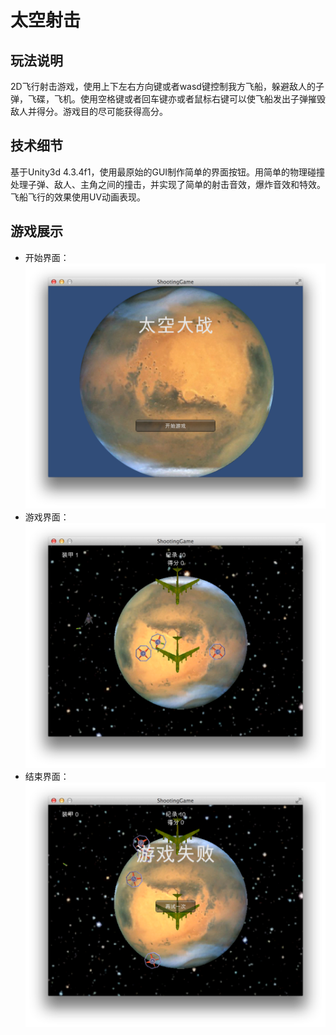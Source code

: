 太空射击
============

玩法说明
---------

2D飞行射击游戏，使用上下左右方向键或者wasd键控制我方飞船，躲避敌人的子弹，飞碟，飞机。使用空格键或者回车键亦或者鼠标右键可以使飞船发出子弹摧毁敌人并得分。游戏目的尽可能获得高分。

技术细节
--------
基于Unity3d 4.3.4f1，使用最原始的GUI制作简单的界面按钮。用简单的物理碰撞处理子弹、敌人、主角之间的撞击，并实现了简单的射击音效，爆炸音效和特效。飞船飞行的效果使用UV动画表现。

游戏展示
--------
- 开始界面：
![image](https://github.com/mingchaoyan/ShootingGame/blob/master/GameShots/begin.png)
- 游戏界面：
![image](https://github.com/mingchaoyan/ShootingGame/blob/master/GameShots/playing.png)
- 结束界面：
![image](https://github.com/mingchaoyan/ShootingGame/blob/master/GameShots/end.png)
